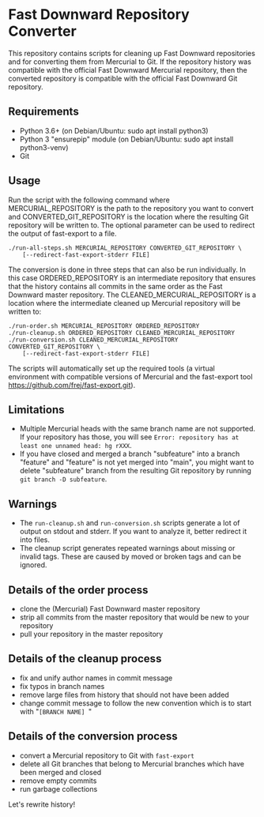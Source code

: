 # Fast Downward Repository Converter

This repository contains scripts for cleaning up Fast Downward repositories
and for converting them from Mercurial to Git. If the repository history was
compatible with the official Fast Downward Mercurial repository, then the converted
repository is compatible with the official Fast Downward Git repository.

## Requirements
  - Python 3.6+ (on Debian/Ubuntu: sudo apt install python3)
  - Python 3 "ensurepip" module (on Debian/Ubuntu: sudo apt install python3-venv)
  - Git

## Usage
  Run the script with the following command where MERCURIAL_REPOSITORY is the path to the 
  repository you want to convert and CONVERTED_GIT_REPOSITORY is the location where the
  resulting Git repository will be written to. The optional parameter can be used to 
  redirect the output of fast-export to a file.

    ./run-all-steps.sh MERCURIAL_REPOSITORY CONVERTED_GIT_REPOSITORY \
        [--redirect-fast-export-stderr FILE]

  The conversion is done in three steps that can also be run individually. In this case
  ORDERED_REPOSITORY is an intermediate repository that ensures that the history
  contains all commits in the same order as the Fast Downward master repository.
  The CLEANED_MERCURIAL_REPOSITORY is a location where the intermediate cleaned
  up Mercurial repository will be written to:
  
    ./run-order.sh MERCURIAL_REPOSITORY ORDERED_REPOSITORY
    ./run-cleanup.sh ORDERED_REPOSITORY CLEANED_MERCURIAL_REPOSITORY
    ./run-conversion.sh CLEANED_MERCURIAL_REPOSITORY CONVERTED_GIT_REPOSITORY \
        [--redirect-fast-export-stderr FILE]

  The scripts will automatically set up the required tools (a virtual
  environment with compatible versions of Mercurial and the fast-export tool
  https://github.com/frej/fast-export.git).

## Limitations
  - Multiple Mercurial heads with the same branch name are not supported. If your
    repository has those, you will see
    `Error: repository has at least one unnamed head: hg rXXX`.
  - If you have closed and merged a branch "subfeature" into a branch "feature"
    and "feature" is not yet merged into "main", you might want to delete "subfeature"
    branch from the resulting Git repository by running `git branch -D subfeature`.

## Warnings
  - The `run-cleanup.sh` and `run-conversion.sh` scripts generate a lot of output 
    on stdout and stderr. If you want to analyze it, better redirect it into files.
  - The cleanup script generates repeated warnings about missing or invalid tags.
    These are caused by moved or broken tags and can be ignored.

## Details of the order process
  - clone the (Mercurial) Fast Downward master repository
  - strip all commits from the master repository that would be new to your
    repository
  - pull your repository in the master repository

## Details of the cleanup process
  - fix and unify author names in commit message
  - fix typos in branch names
  - remove large files from history that should not have been added
  - change commit message to follow the new convention which is to start with
    "`[BRANCH NAME] `"

## Details of the conversion process
  - convert a Mercurial repository to Git with `fast-export`
  - delete all Git branches that belong to Mercurial branches which have been
    merged and closed
  - remove empty commits
  - run garbage collections


Let's rewrite history!
